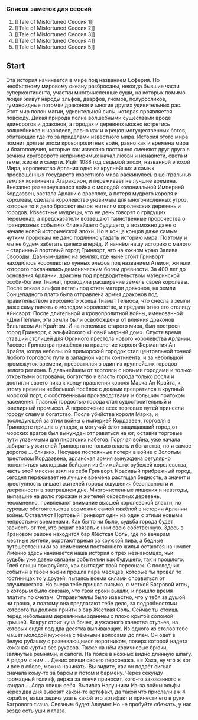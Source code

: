 ### Список заметок для сессий
1. [[Tale of Misfortuned Сессия 1]]
2. [[Tale of Misfortuned Сессия 2]]
3. [[Tale of Misfortuned Сессия 3]]
4. [[Tale of Misfortuned Сессия 4]]
5. [[Tale of Misfortuned Сессия 5]]

## Start
Эта история начинается в мире под названием Есферия. По необъятному мировому
океану разбросаны, некогда бывшие части суперконтинента, участки
многочисленные суши, на которых помимо людей живут народы эльфов, дварфов,
гномов, полуросликов, гуманоидные потомки драконов и многие других
удивительных рас. Этот мир полон магии, удивительной силы, которая проявляется
повсюду. Дикая природа полна волшебными существами вроде единорогов и
драконов, а городах и деревнях можно встретись волшебников и чародеев, равно как
и жрецов могущественных богов, обитающих где-то за приделами известного мира.
История этого мира помнит долгие эпохи кровопролитных войн, равно как и времена
мира и благополучия, которые как известно постоянно сменяют друг друга в вечном
круговороте непримиримых начал любви и ненависти, света и тьмы, жизни и смерти.
Идёт 1088 год седьмой эпохи, названной эпохой Мира, королевство Арлания одно из
крупнейших и самых просвещённых государств известного мира раскинулось в
центральных землях континента Атараксион, и переживает не лучшие времена.
Внезапно развернувшаяся война с молодой колониальной Империей Кордаэвен,
застала Арланию врасплох, а потеря мудрого короля и королевы, сделала
королевство уязвимым для многочисленных угроз, которые то и дело бросают вызов
жителям королевских деревень и городов. Известные мудрецы, что не день говорят о
грядущих переменах, а предсказатели возвещают таинственные пророчества о
грандиозных событиях ближайшего будущего, а возможно даже о начале новой
исторической эпохи. Но в конце концов даже самым чутким пророкам не дано
подлинно угадать историю мира. Поэтому и мы не будем забегать далеко вперёд. И
начнём нашу историю с малого – старинный портовый город Гринворт, что на южном
краю Залива Свободы. Давным-давно на землях, где ныне стоит Гринворт находилось
королевство лунных эльфов под названием Атеион, жители которого покланялись
демоническим богам древности. За 400 лет до основания Арлании, драконы под
предводительством материнской особи-богини Тиамат, проводили расширение
земель своей королевы. После отказа эльфов встать под стяги матери драконов, на
земли Сонцепадного плато была отправлена армия драконов под правительством
верховного жреца Тиамат Гелиоса, что снесла з земли даже саму память о молодом
королевстве, и предала огню его столицу Айнсворт. После длительной и
кровопролитной войны, именованной «Дни Пепла», эти земли были освобождены от
влияния драконов Вильтасом Ан Крайтом. И на пепелище старого мира, был
построен город Гринворт, с эльфийского «Новый мирный дом». Спустя время ставший
столицей для Орлиного престола нового королевства Арлании. Рассвет Гринвотра
пришёлся на правление короля Фермантия Ан Крайта, когда небольшой приморский
городок стал центральной точной любого торгового пути в западной части
континента, и за небольшой промежуток времени, превратился в один из
крупнейших городов целого региона. В дальнейшем от торговли с новыми городами
и только открытыми островами, богатство и власть города только росли и достигли
своего пика к концу правления короля Марка Ан Крайта, к этому времени небольшой
посёлок с доками превратился в крупный морской порт, с собственными
производствами и большим притоком населения. Главной гордостью города стал
судостроительный и ювелирный промысел. А пересечение всех торговых путей
принесли городу славу и богатство. После убийства короля Марка, и последующей за
этим войны с империей Кордаэвен, торговля в Гринворте пришла в упадок, а могучий
флот защищавший город от морских врагов был вынужден отправиться на юг,
оставив торговые пути уязвимыми для пиратских набегов. Горячая война, уже начала
забирать у жителей Гринворта не только власть и богатства, но и самое дорогое …
близких. Несущее постоянные потери в войне с Золотым престолом Кордаэвена,
арланская армия вынуждена регулярно пополняться молодыми бойцами из
ближайших рубежей королевства, часть этой миссии взял на себя Гринворт.
Красивый прибрежный город, сегодня переживает не лучшие времена растящая
бедность, а значит и преступность лишает жителей города ощущения безопасности
и уверенности в завтрашнем дне. Многочисленные лишения и невзгоды, выпавшие
на долю горожан и жителей окрестных деревень, несомненно, привлекают внимание
высшей королевской власти, но суровые обстоятельства возможно самой тяжёлой в
истории Арлании войны. Оставляют Портовый Гринворт один на один с этими
новыми непростыми временами. Как бы то ни было, судьба города будет зависеть от
тех, кто решит связать с ним свою собственную.
Здесь в Крановом районе находится бар Жёсткая Соль, где по вечерам местные
жители, коротают время за кружкой пива, а бедные путешественники за неимением
постоянного жилья остаются на ночлег. Именно здесь начинается наша история о
трех незнакомцах, чьи судьбы уже давно связаны событиями как будущего, так и
прошлого.
Глеб опиши пожалуйста, как выглядит твой персонаж. С последних событий в твоей
жизни прошла пара месяцев, которые ты провёл то гостиницах то у друзей, пытаясь
всеми силами оправиться от случившегося. Но вчера тебе пришло письмо, с меткой
Багровой иглы, в которым было сказано, что твои сроки вышли, и пришло время
платить по счетам. Отправителям было известно, что у тебя за душой ни гроша, и
поэтому она предлагают тебе дело, за подробностями которого ты должен прийти в
бар Жёсткая Соль. Сейчас ты стоишь перед небольшим деревянным зданием с плохо
крытой соломой крышей. Вокруг стоит куча бочек, и ужасного качества стульев, на
которых сидят под два десятка выпивающих.
Из одного из столов тебе машет молодой мужчина с тёмными волосами до плеч. Он
одет в белую рубашку с развевающимся воротником, поверх которой надета кожаная
куртка без рукавов. Также на нём коричневые брюки, затянутые ремнями, и сапоги.
На поясе в ножных видно длинную шпагу. А рядом с ним … Денис опиши своего
персонажа.
== Хаха, ну что ж вот и все в сборе, можна начинать.
Вы видите, как он подаёт сигнал сначала кому-то за баром и потом и бармену. Через
секунду громадный голиаф, держа за плечи приносит, кого-то закованного в кандал
… Асда опиши себя.
Выпивка
Наручники
Из-за войны эльфы через два дня вывозят какой-то артефакт, да такой что прислали
аж 4 корабля, ваша задача узать какой это артифакт и принести его в руки Багрового
ткача.
Связным будет Алкуинг
Но не пробуйте сбежать, у нас везде есть уши и глаза.
